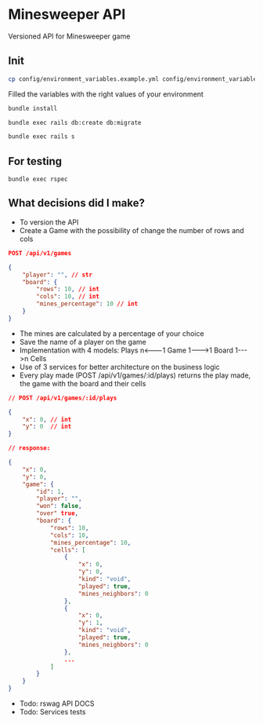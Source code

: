Minesweeper API
===============

Versioned API for Minesweeper game

Init
-----

```bash
cp config/environment_variables.example.yml config/environment_variables.yml
```

Filled the variables with the right values of your environment


```bash
bundle install
```
```bash
bundle exec rails db:create db:migrate
```
```bash
bundle exec rails s
```

For testing
---------
`bundle exec rspec`

What decisions did I make?
--------
* To version the API
* Create a Game with the possibility of change the number of rows and cols
``` json
POST /api/v1/games

{
    "player": "", // str
    "board": {
        "rows": 10, // int
        "cols": 10, // int
        "mines_percentage": 10 // int
    }
}
```
* The mines are calculated by a percentage of your choice
* Save the name of a player on the game
* Implementation with 4 models: 
Plays n<---1 Game 1--->1 Board 1--->n Cells
* Use of 3 services for better architecture on the business logic
* Every play made (POST /api/v1/games/:id/plays) returns the play made, the game with the board and their cells
``` json
// POST /api/v1/games/:id/plays

{
    "x": 0, // int
    "y": 0  // int
}

// response:

{
    "x": 0,
    "y": 0,
    "game": {
        "id": 1,
        "player": "",
        "won": false,
        "over" true,
        "board": {
            "rows": 10,
            "cols": 10,
            "mines_percentage": 10,
            "cells": [
                {
                    "x": 0,
                    "y": 0,
                    "kind": "void",
                    "played": true,
                    "mines_neighbors": 0
                },
                {
                    "x": 0,
                    "y": 1,
                    "kind": "void",
                    "played": true,
                    "mines_neighbors": 0
                },
                ...
            ]
        }
    }
}
```
* Todo: rswag API DOCS
* Todo: Services tests

